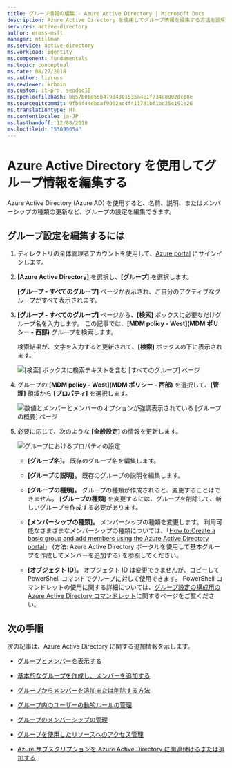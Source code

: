 ```yaml
---
title: グループ情報の編集 - Azure Active Directory | Microsoft Docs
description: Azure Active Directory を使用してグループ情報を編集する方法を説明します。
services: active-directory
author: eross-msft
manager: mtillman
ms.service: active-directory
ms.workload: identity
ms.component: fundamentals
ms.topic: conceptual
ms.date: 08/27/2018
ms.author: lizross
ms.reviewer: krbain
ms.custom: it-pro, seodec18
ms.openlocfilehash: b857b0bd56b479d4301535a4e1f734d8002dcc8e
ms.sourcegitcommit: 9fb6f44dbdaf9002ac4f411781bf1bd25c191e26
ms.translationtype: HT
ms.contentlocale: ja-JP
ms.lasthandoff: 12/08/2018
ms.locfileid: "53099054"
---
```

# <a name="edit-your-group-information-using-azure-active-directory"></a>Azure Active Directory を使用してグループ情報を編集する

Azure Active Directory (Azure AD) を使用すると、名前、説明、またはメンバーシップの種類の更新など、グループの設定を編集できます。

## <a name="to-edit-your-group-settings"></a>グループ設定を編集するには
1. ディレクトリの全体管理者アカウントを使用して、[Azure portal](https://portal.azure.com) にサインインします。

2. **[Azure Active Directory]** を選択し、**[グループ]** を選択します。

    **[グループ - すべてのグループ]** ページが表示され、ご自分のアクティブなグループがすべて表示されます。

3. **[グループ - すべてのグループ]** ページから、**[検索]** ボックスに必要なだけグループ名を入力します。 この記事では、**[MDM policy - West]\(MDM ポリシー - 西部\)** グループを検索します。

    検索結果が、文字を入力すると更新されて、**[検索]** ボックスの下に表示されます。

    ![[検索] ボックスに検索テキストを含む [すべてのグループ] ページ](media/active-directory-groups-settings-azure-portal/search-for-specific-group.png)

4. グループの **[MDM policy - West]\(MDM ポリシー - 西部\)** を選択して、**[管理]** 領域から **[プロパティ]** を選択します。

    ![数値とメンバーとメンバーのオプションが強調表示されている [グループの概要] ページ](media/active-directory-groups-settings-azure-portal/group-overview-blade.png)

5. 必要に応じて、次のような **[全般設定]** の情報を更新します。

    ![グループにおけるプロパティの設定](media/active-directory-groups-settings-azure-portal/group-properties-settings.png)

    - **[グループ名]。** 既存のグループ名を編集します。
    
    - **[グループの説明]。** 既存のグループの説明を編集します。

    - **[グループの種類]。** グループの種類が作成されると、変更することはできません。 **[グループの種類]** を変更するには、グループを削除して、新しいグループを作成する必要があります。
    
    - **[メンバーシップの種類]。** メンバーシップの種類を変更します。 利用可能なさまざまなメンバーシップの種類については、「[How to:Create a basic group and add members using the Azure Active Directory portal](active-directory-groups-create-azure-portal.md)」 (方法: Azure Active Directory ポータルを使用して基本グループを作成してメンバーを追加する) を参照してください。
    
    - **[オブジェクト ID]。** オブジェクト ID は変更できませんが、コピーして PowerShell コマンドでグループに対して使用できます。 PowerShell コマンドレットの使用に関する詳細については、[グループ設定の構成用の Azure Active Directory コマンドレット](../users-groups-roles/groups-settings-v2-cmdlets.md)に関するページをご覧ください。

## <a name="next-steps"></a>次の手順
次の記事は、Azure Active Directory に関する追加情報を示します。

- [グループとメンバーを表示する](active-directory-groups-view-azure-portal.md)

- [基本的なグループを作成し、メンバーを追加する](active-directory-groups-create-azure-portal.md)

- [グループからメンバーを追加または削除する方法](active-directory-groups-members-azure-portal.md)

- [グループ内のユーザーの動的ルールの管理](../users-groups-roles/groups-create-rule.md)

- [グループのメンバーシップの管理](active-directory-groups-membership-azure-portal.md)

- [グループを使用したリソースへのアクセス管理](active-directory-manage-groups.md)

- [Azure サブスクリプションを Azure Active Directory に関連付けるまたは追加する](active-directory-how-subscriptions-associated-directory.md)
